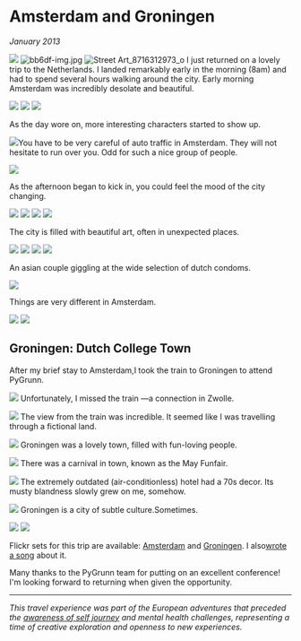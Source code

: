 # Amsterdam and Groningen
*January 2013*





 ![](https://images.squarespace-cdn.com/content/v1/665498111876725f7613f1e6/1719666511942-8OQI0I98ONDVUWC9ZYM9/c45b9-img.jpg)      ![bb6df-img.jpg](http://images.squarespace-cdn.com/content/v1/665498111876725f7613f1e6/1719666448914-NTEWN1OF76KDH77FHH5R/c090d-bb6df-img.jpg)    ![Street Art_8716312973_o](http://images.squarespace-cdn.com/content/v1/665498111876725f7613f1e6/1719666493405-LRLFVFF5UH8HPJNPC3N2/825ef-dd069-street-art_8716312973_o.jpg)   I just returned on a lovely trip to the Netherlands. I landed remarkably early in the morning (8am) and had to spend several hours walking around the city. Early morning Amsterdam was incredibly desolate and beautiful.

 ![](https://d233eq3e3p3cv0.cloudfront.net/max/2048/0*bd5bYS7tKwjZ-KAv.jpeg) ![](https://d233eq3e3p3cv0.cloudfront.net/max/2048/0*Qs1EOFP9F2FNRpIs.jpeg) ![](https://d233eq3e3p3cv0.cloudfront.net/max/2048/0*Fo3AZ7J43L5X73oA.jpeg)

 As the day wore on, more interesting characters started to show up.

 ![](https://d233eq3e3p3cv0.cloudfront.net/max/2048/0*Ja-2niDH-fSEI03Y.jpeg)You have to be very careful of auto traffic in Amsterdam. They will not hesitate to run over you. Odd for such a nice group of people.

 ![](https://d233eq3e3p3cv0.cloudfront.net/max/700/0*_yjQA4GhWwQ3m8oJ.jpeg)

 As the afternoon began to kick in, you could feel the mood of the city changing.

 ![](https://d233eq3e3p3cv0.cloudfront.net/max/700/0*zTa_ZhTHUPCmS50E.jpeg) ![](https://d233eq3e3p3cv0.cloudfront.net/max/700/0*y4rDVZPoLkVCoEUa.jpeg) ![](https://d233eq3e3p3cv0.cloudfront.net/max/700/0*ioAXM6mkNblM7D7z.jpeg) ![](https://d233eq3e3p3cv0.cloudfront.net/max/700/0*jRIT0jrhrZyxy8Vk.jpeg)

 The city is filled with beautiful art, often in unexpected places.

 ![](https://d233eq3e3p3cv0.cloudfront.net/max/700/0*irPUne6xNPbfOiNE.jpeg) ![](https://d233eq3e3p3cv0.cloudfront.net/max/700/0*lztTr3G3nE4NgNH6.jpeg) ![](https://d233eq3e3p3cv0.cloudfront.net/max/700/0*VSKhGNl8JKGhsjmF.jpeg) ![](https://d233eq3e3p3cv0.cloudfront.net/max/700/0*svlmkgoQqKejIeE2.jpeg)

 An asian couple giggling at the wide selection of dutch condoms.

 ![](https://d233eq3e3p3cv0.cloudfront.net/max/700/0*H_O8b-XSRXeaDSTU.jpeg)

 Things are very different in Amsterdam.

 ![](https://d233eq3e3p3cv0.cloudfront.net/max/700/0*EzYaInEtxhJzkj84.jpeg) ![](https://d233eq3e3p3cv0.cloudfront.net/max/700/0*O5NjGfE194dma5uR.jpeg)

 ## Groningen: Dutch College Town

 After my brief stay to Amsterdam,I took the train to Groningen to attend PyGrunn.

 ![](https://d233eq3e3p3cv0.cloudfront.net/max/700/0*MwMyifYsCvZjO5nq.jpeg) Unfortunately, I missed the train —a connection in Zwolle.

 ![](https://d233eq3e3p3cv0.cloudfront.net/max/700/0*2Mqc0gZU9i1m9um7.jpeg) The view from the train was incredible. It seemed like I was travelling through a fictional land.

 ![](https://d233eq3e3p3cv0.cloudfront.net/max/700/0*pTTHRV5gYaqulfOD.jpeg) Groningen was a lovely town, filled with fun\-loving people.

 ![](https://d233eq3e3p3cv0.cloudfront.net/max/700/0*KcnpwcLuwn0ZMmxU.jpeg) There was a carnival in town, known as the May Funfair.

 ![](https://d233eq3e3p3cv0.cloudfront.net/max/700/0*-X7JiZcs-4lGLM4B.jpeg) The extremely outdated (air\-conditionless) hotel had a 70s decor. Its musty blandness slowly grew on me, somehow.

 ![](https://d233eq3e3p3cv0.cloudfront.net/max/700/0*EGMyOevIv19Gw3wE.jpeg) Groningen is a city of subtle culture.Sometimes.

 ![](https://d233eq3e3p3cv0.cloudfront.net/max/700/0*Z9sYsfiQ6mfhInpy.jpeg) ![](https://d233eq3e3p3cv0.cloudfront.net/max/700/0*ztLW_fFdjhYXdCgS.jpeg)

 Flickr sets for this trip are available: [Amsterdam](http://www.flickr.com/photos/kennethreitz/sets/72157633447625802/detail/) and [Groningen](http://www.flickr.com/photos/kennethreitz/sets/72157633470180315/detail/). I also[wrote a song](https://soundcloud.com/kennethreitz/amsterdam-experiment) about it.

 Many thanks to the PyGrunn team for putting on an excellent conference! I'm looking forward to returning when given the opportunity.

---

*This travel experience was part of the European adventures that preceded the [awareness of self journey](/talks/awareness-of-self) and mental health challenges, representing a time of creative exploration and openness to new experiences.*
